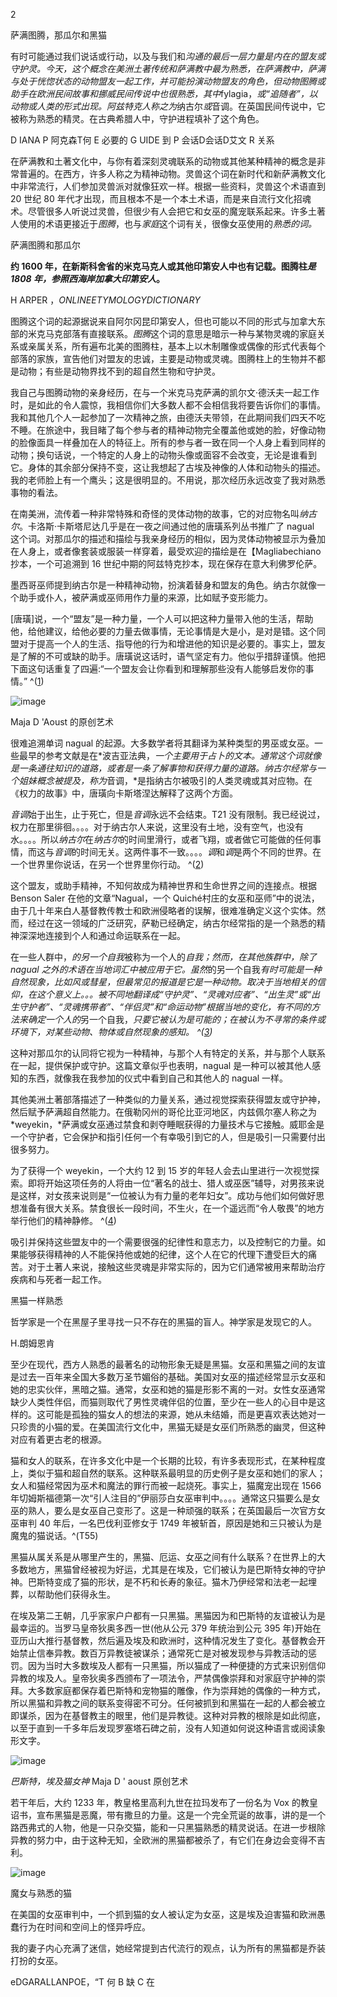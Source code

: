 

2

萨满图腾，那瓜尔和黑猫

有时可能通过我们说话或行动，以及与我们和*沟通的最后一层力量是内在的盟友或守护灵。今天，这个概念在美洲土著传统和萨满教中最为熟悉，在萨满教中，萨满与处于恍惚状态的动物盟友一起工作，并可能扮演动物盟友的角色，但动物图腾或助手在欧洲民间故事和挪威民间传说中也很熟悉，其中*fylagia，*或“追随者”，以动物或人类的形式出现。阿兹特克人称之为*纳古尔*或*音调。在英国民间传说中，它被称为熟悉的精灵。在古典希腊人中，守护进程填补了这个角色。

D IANA P 阿克森T何 E 必要的 G UIDE 到 P 会话D会话D艾文 R 关系

在萨满教和土著文化中，与你有着深刻灵魂联系的动物或其他某种精神的概念是非常普遍的。在西方，许多人称之为精神动物。灵兽这个词在新时代和新萨满教文化中非常流行，人们参加灵兽派对就像狂欢一样。根据一些资料，灵兽这个术语直到 20 世纪 80 年代才出现，而且根本不是一个本土术语，而是来自流行文化招魂术。尽管很多人听说过灵兽，但很少有人会把它和女巫的魔宠联系起来。许多土著人使用的术语更接近于*图腾*，也与*家庭*这个词有关，很像女巫使用的*熟悉的词。*

萨满图腾和那瓜尔

**约 1600 年，在新斯科舍省的米克马克人或其他印第安人中也有记载。图腾柱*是 1808 年，参照西海岸加拿大印第安人*。**

H ARPER ，*ONLINEETYMOLOGYDICTIONARY*

图腾这个词的起源据说来自阿尔冈昆印第安人，但也可能以不同的形式与加拿大东部的米克马克部落有直接联系。*图腾*这个词的意思是暗示一种与某物灵魂的家庭关系或亲属关系，所有遍布北美的图腾柱，基本上以木制雕像或偶像的形式代表每个部落的家族，宣告他们对盟友的忠诚，主要是动物或灵魂。图腾柱上的生物并不都是动物；有些是动物界找不到的超自然生物和守护灵。

我自己与图腾动物的亲身经历，在与一个米克马克萨满的凯尔文·德沃夫一起工作时，是如此的令人震惊，我相信你们大多数人都不会相信我将要告诉你们的事情。我和其他几个人一起参加了一次精神之旅，由德沃夫带领，在此期间我们四天不吃不睡。在旅途中，我目睹了每个参与者的精神动物完全覆盖他或她的脸，好像动物的脸像面具一样叠加在人的特征上。所有的参与者一致在同一个人身上看到同样的动物；换句话说，一个特定的人身上的动物头像或面容不会改变，无论是谁看到它。身体的其余部分保持不变，这让我想起了古埃及神像的人体和动物头的描述。我的老师脸上有一个鹰头；这是很明显的。不用说，那次经历永远改变了我对熟悉事物的看法。

在南美洲，流传着一种非常特殊和奇怪的灵体动物的故事，它的对应物名叫*纳古尔*。卡洛斯·卡斯塔尼达几乎是在一夜之间通过他的唐璜系列丛书推广了 nagual 这个词。对那瓜尔的描述和描绘与我亲身经历的相似，因为灵体动物被显示为叠加在人身上，或者像套装或服装一样穿着，最受欢迎的描绘是在【Magliabechiano 抄本，一个可追溯到 16 世纪中期的阿兹特克抄本，现在保存在意大利佛罗伦萨。

墨西哥巫师提到纳古尔是一种精神动物，扮演着替身和盟友的角色。纳古尔就像一个助手或仆人，被萨满或巫师用作力量的来源，比如赋予变形能力。

[唐璜]说，一个“盟友”是一种力量，一个人可以把这种力量带入他的生活，帮助他，给他建议，给他必要的力量去做事情，无论事情是大是小，是对是错。这个同盟对于提高一个人的生活、指导他的行为和增进他的知识是必要的。事实上，盟友是了解的不可或缺的助手。唐璜说这话时，语气坚定有力。他似乎措辞谨慎。他把下面这句话重复了四遍:“一个盟友会让你看到和理解那些没有人能够启发你的事情。” ^([1](9781620558478_nts.xhtml#nt9))

![image](images/9781620558478_004.jpg)

Maja D 'Aoust 的原创艺术

很难追溯单词 nagual 的起源。大多数学者将其翻译为某种类型的男巫或女巫。一些最早的参考文献是在*波吉亚法典，*一个主要用于占卜的文本。通常这个词就像是一条通往知识的道路，或者是一条了解事物和获得力量的道路。纳古尔经常与一个姐妹概念被提及，称为*音调，*是指纳古尔被吸引的人类灵魂或其对应物。在《权力的故事》中，唐璜向卡斯塔涅达解释了这两个方面。

*音调*始于出生，止于死亡，但是*音调*永远不会结束。T21 没有限制。我已经说过，权力在那里徘徊。。。。对于纳古尔人来说，这里没有土地，没有空气，也没有水。。。。所以*纳古尔*在*纳古尔*的时间里滑行，或者飞翔，或者做它可能做的任何事情，而这与*音调*的时间无关。这两件事不一致。。。。*调*和*调*是两个不同的世界。在一个世界里你说话，在另一个世界里你行动。 ^([2](9781620558478_nts.xhtml#nt10))

这个盟友，或助手精神，不知何故成为精神世界和生命世界之间的连接点。根据 Benson Saler 在他的文章“Nagual，一个 Quiché村庄的女巫和巫师”中的说法，由于几十年来白人基督教传教士和欧洲侵略者的误解，很难准确定义这个实体。然而，经过在这一领域的广泛研究，萨勒已经确定，纳古尔经常指的是一个熟悉的精神深深地连接到个人和通过命运联系在一起。

在一些人群中，*的另一个自我*被称为一个人的*自我；然而，在其他族群中，除了 *nagual* 之外的术语在当地词汇中被应用于它。虽然*的另一个自我*有时可能是一种自然现象，比如风或彗星，但最常见的报道是它是一种动物。取决于当地相关的信仰，在这个意义上。。。被不同地翻译成“守护灵”、“灵魂对应者”、“出生灵”或“出生守护者”、“灵魂携带者”、“伴侣灵”和“命运动物”根据当地的变化，有不同的方法来确定一个人的*另一个自我，*只要它被认为是可能的；在被认为不寻常的条件或环境下，对某些动物、物体或自然现象的感知。 ^([3](9781620558478_nts.xhtml#nt11))*

这种对那瓜尔的认同将它视为一种精神，与那个人有特定的关系，并与那个人联系在一起，提供保护或守护。这篇文章似乎也表明，nagual 是一种可以被其他人感知的东西，就像我在我参加的仪式中看到自己和其他人的 nagual 一样。

其他美洲土著部落描述了一种类似的力量关系，通过视觉探索获得盟友或守护神，然后赋予萨满超自然能力。在俄勒冈州的哥伦比亚河地区，内兹佩尔塞人称之为 *weyekin，*萨满或女巫通过禁食和剥夺睡眠获得的力量技术与它接触。威耶金是一个守护者，它会保护和指引任何一个有幸吸引到它的人，但是吸引一只需要付出很多努力。

为了获得一个 weyekin，一个大约 12 到 15 岁的年轻人会去山里进行一次视觉探索。即将开始这项任务的人将由一位“著名的战士、猎人或巫医”辅导，对男孩来说是这样，对女孩来说则是“一位被认为有力量的老年妇女”。成功与他们如何做好思想准备有很大关系。禁食很长一段时间，不生火，在一个遥远而“令人敬畏”的地方举行他们的精神静修。 ^([4](9781620558478_nts.xhtml#nt12))

吸引并保持这些盟友中的一个需要很强的纪律性和意志力，以及控制它的力量。如果能够获得精神的人不能保持他或她的纪律，这个人在它的代理下遭受巨大的痛苦。对于土著人来说，接触这些灵魂是非常实际的，因为它们通常被用来帮助治疗疾病和与死者一起工作。

黑猫一样熟悉

哲学家是一个在黑屋子里寻找一只不存在的黑猫的盲人。神学家是发现它的人。

H.朗姆恩肯

至少在现代，西方人熟悉的最著名的动物形象无疑是黑猫。女巫和黑猫之间的友谊是过去一百年来全国大多数万圣节媚俗的基础。美国对女巫的描述经常显示女巫和她的忠实伙伴，黑暗之猫。通常，女巫和她的猫是形影不离的一对。女性女巫通常缺少人类性伴侣，而猫则取代了男性灵魂伴侣的位置，至少在一些人的心目中是这样的。这可能是孤独的猫女人的想法的来源，她从未结婚，而是更喜欢表达她对一只珍贵的小猫的爱。在美国流行文化中，黑猫无疑是女巫们所熟悉的幽灵，但这种对应有着更古老的根源。

猫和女人的联系，在许多文化中是一个长期的比较，有许多表现形式，在某种程度上，类似于猫和超自然的联系。这种联系最明显的历史例子是女巫和她们的家人；女人和猫经常因为巫术和魔法的罪行而被一起烧死。事实上，猫魔宠出现在 1566 年切姆斯福德第一次“引人注目的”伊丽莎白女巫审判中。。。。通常这只猫要么是女巫的熟人，要么是女巫自己变形了。这是一种顽强的联系；在英国最后一次官方女巫审判 40 年后，一名巴伐利亚修女于 1749 年被斩首，原因是她和三只被认为是魔鬼的猫说话。^(T55)

黑猫从属关系是从哪里产生的，黑猫、厄运、女巫之间有什么联系？在世界上的大多数地方，黑猫曾经被视为好运，尤其是在埃及，它们被认为是巴斯特女神的守护神。巴斯特变成了猫的形状，是不朽和长寿的象征。猫木乃伊经常和法老一起埋葬，以帮助他们获得永生。

在埃及第二王朝，几乎家家户户都有一只黑猫。黑猫因为和巴斯特的友谊被认为是最幸运的。当罗马皇帝狄奥多西一世(他从公元 379 年统治到公元 395 年)开始在亚历山大推行基督教，然后遍及埃及和欧洲时，这种情况发生了变化。基督教会开始禁止信奉异教。数百万异教徒被谋杀；通常死亡是对被发现参与异教活动的惩罚。因为当时大多数埃及人都有一只黑猫，所以猫成了一种便捷的方式来识别信仰异教的埃及人。皇帝狄奥多西颁布了一项法令，严禁偶像崇拜和对家庭守护神的崇拜。大多数家庭都保存着巴斯特和宠物猫的雕像，作为崇拜她的偶像的一种方式，所以黑猫和异教之间的联系变得密不可分。任何被抓到和黑猫在一起的人都会被立即谋杀，因为在基督教主的眼里，他们是异教徒。这种对异教的根除是如此彻底，以至于直到一千多年后发现罗塞塔石碑之前，没有人知道如何说这种语言或阅读象形文字。

![image](images/9781620558478_005.jpg)

*巴斯特，埃及猫女神* Maja D ' aoust 原创艺术

若干年后，大约 1233 年，教皇格里高利九世在拉玛发布了一份名为 Vox 的教皇诏书，宣布黑猫是恶魔，带有撒旦的力量。这是一个完全荒诞的故事，讲的是一个路西弗式的人物，他是一只杂交猫，能和一只黑猫熟悉的精灵说话。在进一步根除异教的努力中，由于这种无知，全欧洲的黑猫都被杀了，有它们在身边会变得不吉利。

![image](images/9781620558478_006.jpg)

魔女与熟悉的猫

在美国的女巫审判中，一个抓到猫的女人被认定为女巫，这是埃及迫害猫和欧洲愚蠢行为在时间和空间上的怪异呼应。

我的妻子内心充满了迷信，她经常提到古代流行的观点，认为所有的黑猫都是乔装打扮的女巫。

eDGARALLANPOE，“T 何 B 缺 C 在